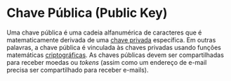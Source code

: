 # Chave Pública (Public Key)

Uma chave pública é uma cadeia alfanumérica de caracteres que é matematicamente derivada de uma [chave privada](Chave%20Privada.md) específica. Em outras palavras, a chave pública é vinculada às chaves privadas usando funções matemáticas [criptográficas](Criptografia.md). As chaves públicas devem ser compartilhadas para receber moedas ou _tokens_ (assim como um endereço de e-mail precisa ser compartilhado para receber e-mails).
